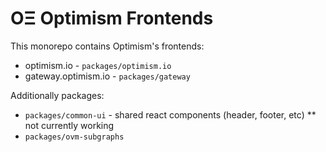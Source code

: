 # OΞ Optimism Frontends

This monorepo contains Optimism's frontends:
- optimism.io - `packages/optimism.io`
- gateway.optimism.io - `packages/gateway`

Additionally packages:
- `packages/common-ui` - shared react components (header, footer, etc) ** not currently working
- `packages/ovm-subgraphs` 